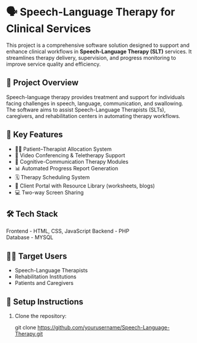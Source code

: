 
# 🗣️ Speech-Language Therapy for Clinical Services

This project is a comprehensive software solution designed to support and enhance clinical workflows in **Speech-Language Therapy (SLT)** services. It streamlines therapy delivery, supervision, and progress monitoring to improve service quality and efficiency.

## 📌 Project Overview

Speech-language therapy provides treatment and support for individuals facing challenges in speech, language, communication, and swallowing. The software aims to assist Speech-Language Therapists (SLTs), caregivers, and rehabilitation centers in automating therapy workflows.


## 🎯 Key Features

- 👩‍⚕️ Patient–Therapist Allocation System
- 💬 Video Conferencing & Teletherapy Support
- 🧠 Cognitive-Communication Therapy Modules
- 📊 Automated Progress Report Generation
- 🗓️ Therapy Scheduling System
- 📂 Client Portal with Resource Library (worksheets, blogs)
- 💻 Two-way Screen Sharing


## 🛠️ Tech Stack


 Frontend  - HTML, CSS, JavaScript 
 Backend   - PHP   
 Database  - MYSQL


## 👩‍🏫 Target Users

- Speech-Language Therapists  
- Rehabilitation Institutions  
- Patients and Caregivers  


## 🚀 Setup Instructions

1. Clone the repository:
   
   git clone https://github.com/yourusername/Speech-Language-Therapy.git
